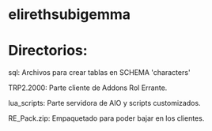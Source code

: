 # elirethsubigemma

# Directorios:

sql: Archivos para crear tablas en SCHEMA 'characters'

TRP2.2000: Parte cliente de Addons Rol Errante.

lua_scripts: Parte servidora de AIO y scripts customizados.

RE_Pack.zip: Empaquetado para poder bajar en los clientes.
